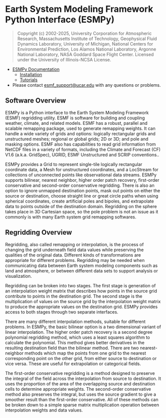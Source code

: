 # Earth System Modeling Framework Python Interface (ESMPy)

> Copyright (c) 2002-2025, University Corporation for Atmospheric Research, Massachusetts Institute of Technology, Geophysical Fluid Dynamics Laboratory, University of Michigan, National Centers for Environmental Prediction, Los Alamos National Laboratory, Argonne National Laboratory, NASA Goddard Space Flight Center. Licensed under the University of Illinois-NCSA License.

 * [ESMPy Documentation](https://earthsystemmodeling.org/esmpy_doc/nightly/develop/html/)
   * [Installation](https://earthsystemmodeling.org/esmpy_doc/nightly/develop/html/install.html)
   * [Tutorials](https://earthsystemmodeling.org/esmpy_doc/nightly/develop/html/examples.html)
 * Please contact <esmf_support@ucar.edu> with any questions or problems.

## Software Overview

ESMPy is a Python interface to the Earth System Modeling Framework (ESMF) regridding utility. ESMF is software for building and coupling weather, climate, and related models. ESMF has a robust, parallel and scalable remapping package, used to generate remapping weights. It can handle a wide variety of grids and options: logically rectangular grids and unstructured meshes; regional or global grids; 2D or 3D; and pole and masking options. ESMF also has capabilities to read grid information from NetCDF files in a variety of formats, including the Climate and Forecast (CF) V1.6 (a.k.a. GridSpec), UGRID, ESMF Unstructured and SCRIP conventions..

ESMPy provides a Grid to represent single-tile logically rectangular coordinate data, a Mesh for unstructured coordinates, and a LocStream for collections of unconnected points like observational data streams. ESMPy supports bilinear, nearest neighbor, higher order patch recovery, first-order conservative and second-order conservative regridding. There is also an option to ignore unmapped destination points, mask out points on either the source or destination, choose straight line or great circle paths when using spherical coordinates, create artificial poles and bipoles, and extrapolate data to points outside of the destination domain. Regridding on the sphere takes place in 3D Cartesian space, so the pole problem is not an issue as it commonly is with many Earth system grid remapping softwares.

## Regridding Overview

Regridding, also called remapping or interpolation, is the process of changing the grid underneath field data values while preserving the qualities of the original data. Different kinds of transformations are appropriate for different problems. Regridding may be needed when communicating data between Earth system modeling components such as land and atmosphere, or between different data sets to support analysis or visualization.

Regridding can be broken into two stages. The first stage is generation of an interpolation weight matrix that describes how points in the source grid contribute to points in the destination grid. The second stage is the multiplication of values on the source grid by the interpolation weight matrix to produce the appropriate values on the destination grid. ESMPy provides access to both stages through two separate interfaces.

There are many different interpolation methods, suitable for different problems. In ESMPy, the basic bilinear option is a two dimensional variant of linear interpolation. The higher order patch recovery is a second degree polynomial regridding method, which uses a least squares algorithm to calculate the polynomial. This method gives better derivatives in the resulting destination field than the bilinear method. There are two nearest-neighbor methods which map the points from one grid to the nearest corresponding point on the other grid, from either source to destination or vice versa. These are useful for extrapolation or categorical fields. 

The first-order conservative regridding is a method designed to preserve the integral of the field across the interpolation from source to destination. It uses the proportion of the area of the overlapping source and destination cells to determine appropriate weights. The second-order conservative method also preserves the integral, but uses the source gradient to give a smoother result than the first-order conservative. All of these methods can be broken down to a simple sparse matrix multiplication operation between interpolation weights and data values.
